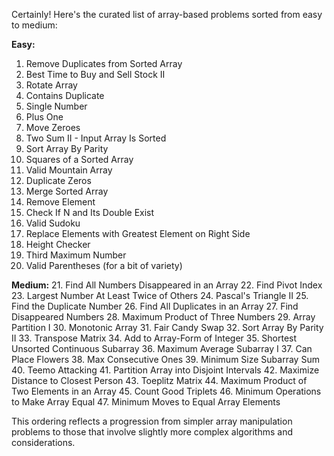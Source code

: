 Certainly! Here's the curated list of array-based problems sorted from easy to medium:

**Easy:**
1. Remove Duplicates from Sorted Array
2. Best Time to Buy and Sell Stock II
3. Rotate Array
4. Contains Duplicate
5. Single Number
6. Plus One
7. Move Zeroes
8. Two Sum II - Input Array Is Sorted
9. Sort Array By Parity
10. Squares of a Sorted Array
11. Valid Mountain Array
12. Duplicate Zeros
13. Merge Sorted Array
14. Remove Element
15. Check If N and Its Double Exist
16. Valid Sudoku
17. Replace Elements with Greatest Element on Right Side
18. Height Checker
19. Third Maximum Number
20. Valid Parentheses (for a bit of variety)

**Medium:**
21. Find All Numbers Disappeared in an Array
22. Find Pivot Index
23. Largest Number At Least Twice of Others
24. Pascal's Triangle II
25. Find the Duplicate Number
26. Find All Duplicates in an Array
27. Find Disappeared Numbers
28. Maximum Product of Three Numbers
29. Array Partition I
30. Monotonic Array
31. Fair Candy Swap
32. Sort Array By Parity II
33. Transpose Matrix
34. Add to Array-Form of Integer
35. Shortest Unsorted Continuous Subarray
36. Maximum Average Subarray I
37. Can Place Flowers
38. Max Consecutive Ones
39. Minimum Size Subarray Sum
40. Teemo Attacking
41. Partition Array into Disjoint Intervals
42. Maximize Distance to Closest Person
43. Toeplitz Matrix
44. Maximum Product of Two Elements in an Array
45. Count Good Triplets
46. Minimum Operations to Make Array Equal
47. Minimum Moves to Equal Array Elements

This ordering reflects a progression from simpler array manipulation problems to those that involve slightly more complex algorithms and considerations.